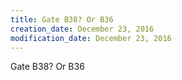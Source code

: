 ```yaml
---
title: Gate B38? Or B36
creation_date: December 23, 2016
modification_date: December 23, 2016
---
```



Gate B38? Or B36

